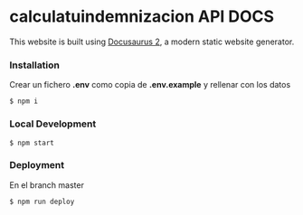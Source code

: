 # calculatuindemnizacion API DOCS

This website is built using [Docusaurus 2](https://docusaurus.io/), a modern static website generator.

### Installation

Crear un fichero **.env** como copia de **.env.example** y rellenar con los datos

```
$ npm i
```

### Local Development

```
$ npm start
```

### Deployment

En el branch master

```
$ npm run deploy
```


